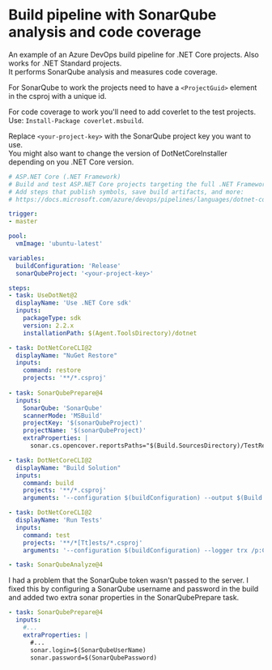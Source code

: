 # Build pipeline with SonarQube analysis and code coverage

An example of an Azure DevOps build pipeline for .NET Core projects. Also works for .NET Standard projects.  
It performs SonarQube analysis and measures code coverage.

For SonarQube to work the projects need to have a `<ProjectGuid>` element in the csproj with a unique id.

For code coverage to work you'll need to add coverlet to the test projects. Use: `Install-Package coverlet.msbuild`.

Replace `<your-project-key>` with the SonarQube project key you want to use.  
You might also want to change the version of DotNetCoreInstaller depending on you .NET Core version.

```yaml
# ASP.NET Core (.NET Framework)
# Build and test ASP.NET Core projects targeting the full .NET Framework.
# Add steps that publish symbols, save build artifacts, and more:
# https://docs.microsoft.com/azure/devops/pipelines/languages/dotnet-core

trigger:
- master

pool:
  vmImage: 'ubuntu-latest'

variables:
  buildConfiguration: 'Release'
  sonarQubeProject: '<your-project-key>'

steps:
- task: UseDotNet@2
  displayName: 'Use .NET Core sdk'
  inputs:
    packageType: sdk
    version: 2.2.x
    installationPath: $(Agent.ToolsDirectory)/dotnet

- task: DotNetCoreCLI@2
  displayName: "NuGet Restore"
  inputs:
    command: restore
    projects: '**/*.csproj'
    
- task: SonarQubePrepare@4
  inputs:
    SonarQube: 'SonarQube'
    scannerMode: 'MSBuild'
    projectKey: '$(sonarQubeProject)'
    projectName: '$(sonarQubeProject)'
    extraProperties: |
      sonar.cs.opencover.reportsPaths="$(Build.SourcesDirectory)/TestResults/Coverage.opencover.xml"

- task: DotNetCoreCLI@2
  displayName: "Build Solution"
  inputs:
    command: build
    projects: '**/*.csproj'
    arguments: '--configuration $(buildConfiguration) --output $(Build.ArtifactStagingDirectory)'

- task: DotNetCoreCLI@2
  displayName: 'Run Tests'
  inputs:
    command: test
    projects: '**/*[Tt]ests/*.csproj'
    arguments: '--configuration $(buildConfiguration) --logger trx /p:CollectCoverage=true /p:CoverletOutputFormat=opencover /p:CoverletOutput="$(Build.SourcesDirectory)/TestResults/Coverage"'

- task: SonarQubeAnalyze@4
```

I had a problem that the SonarQube token wasn't passed to the server. I fixed this by configuring a SonarQube username and password in the build and added two extra sonar properties in the SonarQubePrepare task.

```yaml
- task: SonarQubePrepare@4
  inputs:
    #...
    extraProperties: |
      #...
      sonar.login=$(SonarQubeUserName)
      sonar.password=$(SonarQubePassword)
```